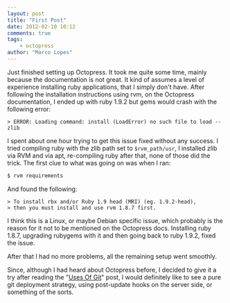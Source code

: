 ```yaml
---
layout: post
title: "First Post"
date: 2012-02-10 10:12
comments: true
tags:
    - octopress
author: "Marco Lopes"
---
```

Just finished setting up Octopress. It took me quite some time, mainly because 
the documentation is not great. It kind of assumes a level of experience 
installing ruby applications, that I simply don't have.
After following the installation instructions using rvm, on the Octopress 
documentation, I ended up with ruby 1.9.2 but gems would crash with the 
following error:

    > ERROR: Loading command: install (LoadError) no such file to load -- zlib

I spent about one hour trying to get this issue fixed without any success. I 
tried compiling ruby with the zlib path set to `$rvm_path/usr`, I installed zlib via RVM and via apt, re-compiling ruby after that, none of those did the trick.
The first clue to what was going on was when I ran:

``` bash bash
$ rvm requirements
```

And found the following:

    > To install rbx and/or Ruby 1.9 head (MRI) (eg. 1.9.2-head),
    > then you must install and use rvm 1.8.7 first.

I think this is a Linux, or maybe Debian specific issue, which probably is the 
reason for it not to be mentioned on the Octopress docs. Installing ruby 1.8.7, 
upgrading rubygems with it and then going back to ruby 1.9.2, fixed the issue.

After that I had no more problems, all the remaining setup went smoothly.

Since, although I had heard about Octopress before, I decided to give it a try 
after reading the "[Uses Of Git](http://devsundar.github.com/2012/02/09/Uses-of-git/)"
post, I would definitely like to see a pure git deployment strategy, using 
post-update hooks on the server side, or something of the sorts.
